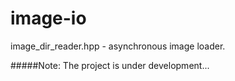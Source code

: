 # image-io

image_dir_reader.hpp - asynchronous image loader.

#####Note: The project is under development...